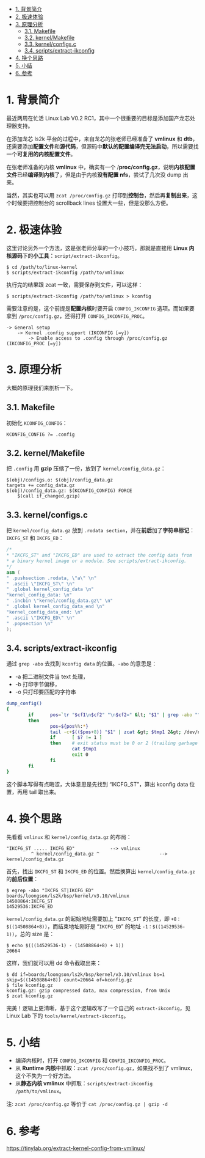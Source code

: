 
<!-- @import "[TOC]" {cmd="toc" depthFrom=1 depthTo=6 orderedList=false} -->

<!-- code_chunk_output -->

- [1. 背景简介](#1-背景简介)
- [2. 极速体验](#2-极速体验)
- [3. 原理分析](#3-原理分析)
  - [3.1. Makefile](#31-makefile)
  - [3.2. kernel/Makefile](#32-kernelmakefile)
  - [3.3. kernel/configs.c](#33-kernelconfigsc)
  - [3.4. scripts/extract-ikconfig](#34-scriptsextract-ikconfig)
- [4. 换个思路](#4-换个思路)
- [5. 小结](#5-小结)
- [6. 参考](#6-参考)

<!-- /code_chunk_output -->

# 1. 背景简介

最近两周在忙活 Linux Lab V0.2 RC1，其中一个很重要的目标是添加国产龙芯处理器支持。

在添加龙芯 ls2k 平台的过程中，来自龙芯的张老师已经准备了 **vmlinux** 和 **dtb**，还需要添加**配置文件**和**源代码**，但源码中**默认的配置编译完无法启动**，所以需要找一个**可复用的内核配置文件**。

在张老师准备的内核 **vmlinux** 中，确实有一个 /**proc/config.gz**，说明**内核配置文件**已经**编译到内核**了，但是由于内核**没有配置 nfs**，尝试了几次没 dump 出来。

当然，其实也可以用 `zcat /proc/config.gz` 打印到**控制台**，然后再**复制出来**，这个时候要把控制台的 scrollback lines 设置大一些，但是没那么方便。

# 2. 极速体验

这里讨论另外一个方法，这是张老师分享的一个小技巧，那就是直接用 **Linux 内核源码**下的**小工具**：`script/extract-ikconfig`。

```
$ cd /path/to/linux-kernel
$ scripts/extract-ikconfig /path/to/vmlinux
```

执行完的结果跟 zcat 一致，需要保存到文件，可以这样：

```
$ scripts/extract-ikconfig /path/to/vmlinux > kconfig
```

需要注意的是，这个前提是**配置内核**时要开启 `CONFIG_IKCONFIG` 选项。而如果要拿到 `/proc/config.gz`，还得打开 `CONFIG_IKCONFIG_PROC`。

```
-> General setup                                                     
    -> Kernel .config support (IKCONFIG [=y])
        -> Enable access to .config through /proc/config.gz (IKCONFIG_PROC [=y])
```

# 3. 原理分析

大概的原理我们来剖析一下。

## 3.1. Makefile

初始化 `KCONFIG_CONFIG`：

```
KCONFIG_CONFIG ?= .config
```

## 3.2. kernel/Makefile

把 `.config` 用 **gzip** 压缩了一份，放到了 `kernel/config_data.gz`：

```
$(obj)/configs.o: $(obj)/config_data.gz
targets += config_data.gz
$(obj)/config_data.gz: $(KCONFIG_CONFIG) FORCE
	$(call if_changed,gzip)
```

## 3.3. kernel/configs.c

把 `kernel/config_data.gz` 放到 `.rodata section`，并在**前后**加了**字符串标记**：`IKCFG_ST` 和 `IKCFG_ED`：

```cpp
/*
* "IKCFG_ST" and "IKCFG_ED" are used to extract the config data from
* a binary kernel image or a module. See scripts/extract-ikconfig.
*/
asm (
" .pushsection .rodata, \"a\" \n"
" .ascii \"IKCFG_ST\" \n"
" .global kernel_config_data \n"
"kernel_config_data: \n"
" .incbin \"kernel/config_data.gz\" \n"
" .global kernel_config_data_end \n"
"kernel_config_data_end: \n"
" .ascii \"IKCFG_ED\" \n"
" .popsection \n"
);
```

## 3.4. scripts/extract-ikconfig

通过 `grep -abo` 去找到 `kconfig data` 的位置。`-abo` 的意思是：

- -a 把二进制文件当 text 处理，
- -b 打印字节偏移，
- -o 只打印要匹配的字符串

```sh
dump_config()
{
        if      pos=`tr "$cf1\n$cf2" "\n$cf2=" &lt; "$1" | grep -abo "^$cf2"`
        then
                pos=${pos%%:*}
                tail -c+$(($pos+8)) "$1" | zcat &gt; $tmp1 2&gt; /dev/null
                if      [ $? != 1 ]
                then    # exit status must be 0 or 2 (trailing garbage warning)
                        cat $tmp1
                        exit 0
                fi
        fi
}
```

这个脚本写得有点晦涩，大体意思是先找到 “IKCFG_ST”，算出 kconfig data 位置，再用 tail 取出来。

# 4. 换个思路

先看看 `vmlinux` 和 `kernel/config_data.gz` 的布局：

```
"IKCFG_ST ..... IKCFG_ED"             --> vmlinux
         ^ kernel/config_data.gz ^                      --> kernel/config_data.gz
```

首先，找出 `IKCFG_ST` 和 `IKCFG_ED` 的位置。然后换算出 `kernel/config_data.gz` 的**前后位置**：

```
$ egrep -abo "IKCFG_ST|IKCFG_ED" boards/loongson/ls2k/bsp/kernel/v3.10/vmlinux 
14508864:IKCFG_ST
14529536:IKCFG_ED
```

`kernel/config_data.gz` 的起始地址需要加上 “`IKCFG_ST`” 的长度，即 `+8：$((14508864+8))`，而结束地址刚好是 “`IKCFG_ED`” 的地址 `-1：$((14529536-1))`，总的 size 是：

```
$ echo $(((14529536-1) - (14508864+8) + 1))
20664
```

这样，我们就可以用 dd 命令截取出来：

```
$ dd if=boards/loongson/ls2k/bsp/kernel/v3.10/vmlinux bs=1 skip=$((14508864+8)) count=20664 of=kconfig.gz
$ file kconfig.gz
kconfig.gz: gzip compressed data, max compression, from Unix
$ zcat kconfig.gz
```

完美！逻辑上更清晰，基于这个逻辑改写了一个自己的 `extract-ikconfig`，见 Linux Lab 下的 `tools/kernel/extract-ikconfig`。

# 5. 小结

* 编译内核时，打开 `CONFIG_IKCONFIG` 和 `CONFIG_IKCONFIG_PROC`。
* 从 **Runtime 内核**中抓取：`zcat /proc/config.gz`，如果找不到了 vmlinux，这个不失为一个好方法。
* 从**静态内核 vmlinux** 中抓取：`scripts/extract-ikconfig /path/to/vmlinux`。

注: `zcat /proc/config.gz` 等价于 `cat /proc/config.gz | gzip -d`

# 6. 参考

https://tinylab.org/extract-kernel-config-from-vmlinux/